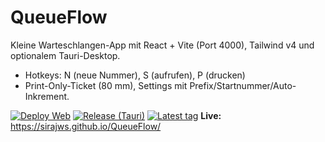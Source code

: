 ﻿# QueueFlow

Kleine Warteschlangen-App mit React + Vite (Port 4000), Tailwind v4 und optionalem Tauri-Desktop.
- Hotkeys: N (neue Nummer), S (aufrufen), P (drucken)
- Print-Only-Ticket (80 mm), Settings mit Prefix/Startnummer/Auto-Inkrement.

[![Deploy Web](https://github.com/SirajWS/QueueFlow/actions/workflows/pages.yml/badge.svg)](https://github.com/SirajWS/QueueFlow/actions/workflows/pages.yml)
[![Release (Tauri)](https://github.com/SirajWS/QueueFlow/actions/workflows/release.yml/badge.svg)](https://github.com/SirajWS/QueueFlow/actions/workflows/release.yml)
[![Latest tag](https://img.shields.io/github/v/tag/SirajWS/QueueFlow?label=release)](https://github.com/SirajWS/QueueFlow/releases)
**Live:** https://sirajws.github.io/QueueFlow/
